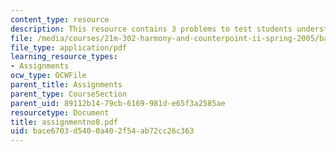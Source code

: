 ```yaml
---
content_type: resource
description: This resource contains 3 problems to test students understanding.
file: /media/courses/21m-302-harmony-and-counterpoint-ii-spring-2005/bace6703d5400a402f54ab72cc26c363_assignmentno8.pdf
file_type: application/pdf
learning_resource_types:
- Assignments
ocw_type: OCWFile
parent_title: Assignments
parent_type: CourseSection
parent_uid: 89112b14-79cb-6169-981d-e65f3a2585ae
resourcetype: Document
title: assignmentno8.pdf
uid: bace6703-d540-0a40-2f54-ab72cc26c363
---
```

